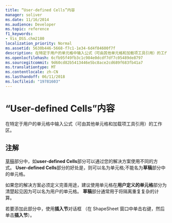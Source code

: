 ```yaml
---
title: “User-defined Cells”内容
manager: soliver
ms.date: 11/16/2014
ms.audience: Developer
ms.topic: reference
f1_keywords:
- Vis_DSS.chm2180
localization_priority: Normal
ms.assetid: 5630b446-5668-f7c1-1e34-6d4f84600f7f
description: 在特定于用户的单元格中输入公式（可由其他单元格和加载项工具引用）的工作区。
ms.openlocfilehash: 6cfb95f49fb3c1c984e0dcdf7df7c05489de8797
ms.sourcegitcommit: 9d60cd82b5413446e5bc8ace2cd689f683fb41a7
ms.translationtype: MT
ms.contentlocale: zh-CN
ms.lasthandoff: 06/11/2018
ms.locfileid: "19781603"
---
```

# <a name="user-defined-cells-section"></a>“User-defined Cells”内容

在特定于用户的单元格中输入公式（可由其他单元格和加载项工具引用）的工作区。
  
## <a name="remarks"></a>注解

[草稿](scratch-section.md)部分中，如**user-defined Cells**部分可以通过您的解决方案使用不同的方式。 **User-defined Cells**部分的好处是，则可以名为单元格;不能名为**草稿**部分中的单元格。 
  
如果您的解决方案必须定义完善用途，建议使用单元格在**用户定义的单元格**部分为清楚起见因为可以名为用户的单元格。 **草稿**部分通常用于将隔离重复复杂的计算。 
  
若要添加此部分中，使用**插入节**对话框 （在 ShapeSheet 窗口中单击右键，然后单击**插入节**）。
  

